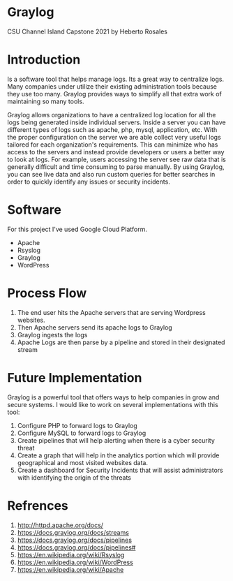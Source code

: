 # Graylog

CSU Channel Island Capstone 2021
by Heberto Rosales


# Introduction
Is a software tool that helps manage logs. Its a great way to centralize logs. Many companies under utilize their existing administration tools because they use too many. Graylog provides ways to simplify all that extra work of maintaining so many tools. 

Graylog allows organizations to have a centralized log location for all the logs being generated inside individual servers. Inside a server you can have different types of logs such as apache, php, mysql, application, etc. With the proper configuration on the server we are able collect very useful logs tailored for each organization's requirements. This can minimize who has access to the servers and instead provide developers or users a better way to look at logs. For example, users accessing the server see raw data that is generally difficult and time consuming to parse manually. By using Graylog, you can see live data and also run custom queries for better searches in order to quickly identify any issues or security incidents.

# Software

For this project I've used Google Cloud Platform.

* Apache
* Rsyslog
* Graylog
* WordPress

# Process Flow

1. The end user hits the Apache servers that are serving Wordpress websites. 
2. Then Apache servers send its apache logs to Graylog
3. Graylog ingests the logs
4. Apache Logs are then parse by a pipeline and stored in their designated stream

# Future Implementation

Graylog is a powerful tool that offers ways to help companies in grow and secure systems. I would like to work on several implementations with this tool:
1. Configure PHP to forward logs to Graylog
2. Configure MySQL to forward logs to Graylog
3. Create pipelines that will help alerting when there is a cyber security threat
4. Create a graph that will help in the analytics portion which will provide geographical and most visited websites data.
5. Create a dashboard for Security Incidents that will assist administrators with identifying the origin of the threats


# Refrences
1. http://httpd.apache.org/docs/
2. https://docs.graylog.org/docs/streams
3. https://docs.graylog.org/docs/pipelines
4. https://docs.graylog.org/docs/pipelines#
5. https://en.wikipedia.org/wiki/Rsyslog
6. https://en.wikipedia.org/wiki/WordPress
7. https://en.wikipedia.org/wiki/Apache
